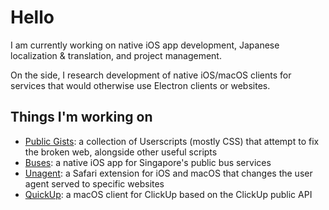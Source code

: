 # Hello

I am currently working on native iOS app development, Japanese localization & translation, and project management.

On the side, I research development of native iOS/macOS clients for services that would otherwise use Electron clients or websites. 

## Things I'm working on
- [Public Gists](https://gist.github.com/katagaki): a collection of Userscripts (mostly CSS) that attempt to fix the broken web, alongside other useful scripts
- [Buses](https://github.com/katagaki/Tsugi2): a native iOS app for Singapore's public bus services
- [Unagent](https://github.com/katagaki/BingMeUp): a Safari extension for iOS and macOS that changes the user agent served to specific websites
- [QuickUp](https://github.com/katagaki/QuickUp): a macOS client for ClickUp based on the ClickUp public API
